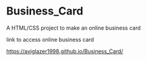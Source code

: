 # Business_Card
A HTML/CSS project to make an online business card


link to access online business card

https://aviglazer1998.github.io/Business_Card/
